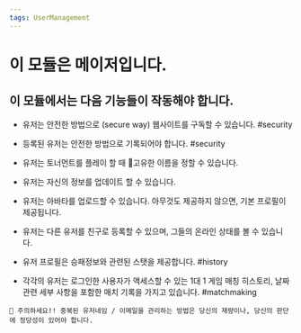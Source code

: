 ```yaml
---
tags: UserManagement
---
```

# 이 모듈은 메이저입니다. 
## 이 모듈에서는 다음 기능들이 작동해야 합니다.

- 유저는 안전한 방법으로 (secure way) 웹사이트를 구독할 수 있습니다. #security 

- 등록된 유저는 안전한 방법으로 기록되어야 합니다. #security 

- 유저는 토너먼트를 플레이 할 때 고유한 이름을 정할 수 있습니다.

- 유저는 자신의 정보를 업데이트 할 수 있습니다.

- 유저는 아바타를 업로드할 수 있습니다. 아무것도 제공하지 않으면, 기본 프로필이 제공됩니다.

- 유저는 다른 유저를 친구로 등록할 수 있으며, 그들의 온라인 상태를 볼 수 있습니다.

- 유저 프로필은 승패정보와 관련된 스탯을 제공합니다. #history 

- 각각의 유저는 로그인한 사용자가 액세스할 수 있는 1대 1 게임 매칭 히스토리, 날짜 관련 세부 사항을 포함한 매치 기록을 가지고 있습니다. #matchmaking 

```
🚨 주의하세요!! 중복된 유저네임 / 이메일을 관리하는 방법은 당신의 재량이나, 당신의 판단에 정당성이 있어야 합니다.
```
